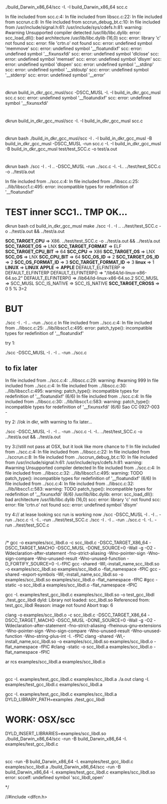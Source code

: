 #

./build_Darwin_x86_64/scc -I. -I build_Darwin_x86_64 scc.c

In file included from scc.c:4:
In file included from libscc.c:22:
In file included from sccrun.c:8:
In file included from sccrun_debug_bt.c:10:
In file included from /usr/include/signal.h:61:
/usr/include/sys/cdefs.h:81: warning: #warning Unsupported compiler detected
/usr/lib/libc.dylib: error: scc_load_dll(): bad architecture /usr/lib/libc.dylib (16,0)
scc: error: library 'c' not found
scc: error: file 'crtn.o' not found
scc: error: undefined symbol 'memmove'
scc: error: undefined symbol '__floatundixf'
scc: error: undefined symbol '__fixunsxfdi'
scc: error: undefined symbol 'dlclose'
scc: error: undefined symbol 'memset'
scc: error: undefined symbol 'dlsym'
scc: error: undefined symbol 'dlopen'
scc: error: undefined symbol '__stdinp'
scc: error: undefined symbol '__stdoutp'
scc: error: undefined symbol '__stderrp'
scc: error: undefined symbol '__error'

#

dkrun build_in_dkr_gcc_musl/scc -DSCC_MUSL -I. -I build_in_dkr_gcc_musl scc.c
scc: error: undefined symbol '__floatundixf'
scc: error: undefined symbol '__fixunsxfdi'

#

dkrun build_in_dkr_gcc_musl/scc -I. -I build_in_dkr_gcc_musl scc.c

#

dkrun bash
./build_in_dkr_gcc_musl/scc -I . -I build_in_dkr_gcc_musl -B build_in_dkr_gcc_musl -DSCC_MUSL -run scc.c -I. -I build_in_dkr_gcc_musl -B build_in_dkr_gcc_musl test/test_SCC.c -o test/a.out

#

dkrun bash
./scc -I . -I .. -DSCC_MUSL -run ../scc.c -I. -I.. ../test/test_SCC.c -o ../test/a.out

In file included from ../scc.c:4:
In file included from ../libscc.c:25:
../lib/libscc1.c:495: error: incompatible types for redefinition of '__floatundixf'

# TEST inner SCC1.. TMP OK... 

dkrun bash
cd build_in_dkr_gcc_musl
make
./scc -I . -I ..  ../test/test_SCC.c -o ../test/a.out && ../test/a.out

__SCC_TARGET_CPU__ => X86.  ../test/test_SCC.c -o ../test/a.out && ../test/a.out 
__SCC_TARGET_OS__ => LNX
__SCC_TARGET_FORMAT__ => ELF
__SCC_TARGET_CPU_BIT__ => 64
__SCC_CPU__ => X86
__SCC_TARGET_OS__ => LNX
__SCC_OS__ => LNX
__SCC_CPU_BIT__ => 64
__SCC_OS_ID__ => 2
__SCC_TARGET_OS_ID__ => 2
__SCC_OS_FORMAT_ID__ => 3
__SCC_TARGET_FORMAT_ID__ => 3
__linux__ => 1
__LINUX__ => __LINUX__
__APPLE__ => __APPLE__
DEFAULT_ELFINTERP => DEFAULT_ELFINTERP
DEFAULT_ELFINTERP() => "/lib64/ld-linux-x86-64.so.2"
DEFAULT_ELFINTERP() => /lib64/ld-linux-x86-64.so.2
SCC_MUSL => SCC_MUSL
SCC_IS_NATIVE => SCC_IS_NATIVE
__SCC_TARGET_CROSS__ => 0
5 % 3=2

# BUT

./scc -I . -I ..  -run ../scc.c
In file included from ../scc.c:4:
In file included from ../libscc.c:25:
../lib/libscc1.c:495: error: patch_type(): incompatible types for redefinition of '__floatundixf'

try 1:

./scc -DSCC_MUSL -I . -I ..  -run ../scc.c

## to fix later
In file included from ../scc.c:4:
../libscc.c:29: warning: #warning 999
In file included from ../scc.c:4:
In file included from ../libscc.c:30:
../lib/libscc1.c:495: warning: patch_type(): incompatible types for redefinition of '__floatundixf' (6/6)
In file included from ../scc.c:4:
In file included from ../libscc.c:30:
../lib/libscc1.c:583: warning: patch_type(): incompatible types for redefinition of '__fixunsxfdi' (6/6)
Sao CC 0927-003 - 

try 2: //ok in dkr, with warning to fix later...

./scc -DSCC_MUSL -I . -I ..  -run ../scc.c -I. -I.. ../test/test_SCC.c -o ../test/a.out && ../test/a.out

try 3://still not pass at OSX, but it look like more chance to !!
In file included from ../scc.c:4:
In file included from ../libscc.c:22:
In file included from ../sccrun.c:8:
In file included from ../sccrun_debug_bt.c:10:
In file included from /usr/include/signal.h:61:
/usr/include/sys/cdefs.h:81: warning: #warning Unsupported compiler detected
In file included from ../scc.c:4:
In file included from ../libscc.c:32:
../lib/libscc1.c:495: warning: TODO patch_type(): incompatible types for redefinition of '__floatundixf' (6/6)
In file included from ../scc.c:4:
In file included from ../libscc.c:32:
../lib/libscc1.c:583: warning: TODO patch_type(): incompatible types for redefinition of '__fixunsxfdi' (6/6)
/usr/lib/libc.dylib: error: scc_load_dll(): bad architecture /usr/lib/libc.dylib (16,0)
scc: error: library 'c' not found
scc: error: file 'crtn.o' not found
scc: error: undefined symbol 'dlsym'

try 4:// at lease looking scc run is working now
./scc -DSCC_MUSL -I . -I ..  -run ../scc.c -I. -I.. -run ../test/test_SCC.c
./scc -I . -I ..  -run ../scc.c -I. -I.. -run ../test/test_SCC.c

#


/*
gcc -o examples/scc_libdl.o -c scc_libdl.c -DSCC_TARGET_X86_64 -DSCC_TARGET_MACHO -DSCC_MUSL -DONE_SOURCE=0 -Wall -g -O2 -Wdeclaration-after-statement -fno-strict-aliasing -Wno-pointer-sign -Wno-sign-compare -Wno-unused-result -Wno-unused-function -D_FORTIFY_SOURCE=0 -I.-fPIC
gcc -shared -Wl,-install_name,scc_libdl.so -o examples/scc_libdl.so examples/scc_libdl.o -flat_namespace -fPIC
gcc -shared -export-symbols -Wl,-install_name,scc_libdl.so -o examples/scc_libdl.so examples/scc_libdl.o -flat_namespace -fPIC
#gcc -static -o scc_libdl.a examples/scc_libdl.o -flat_namespace -fPIC

gcc -I. examples/test_gcc_libdl.c examples/scc_libdl.so -o test_gcc_libdl
./test_gcc_libdl 
dyld: Library not loaded: scc_libdl.so
  Referenced from: test_gcc_libdl
  Reason: image not found
Abort trap: 6

clang -o examples/scc_libdl.o -c scc_libdl.c -DSCC_TARGET_X86_64 -DSCC_TARGET_MACHO -DSCC_MUSL -DONE_SOURCE=0 -Wall -g -O2 -Wdeclaration-after-statement -fno-strict-aliasing -fheinous-gnu-extensions -Wno-pointer-sign -Wno-sign-compare -Wno-unused-result -Wno-unused-function -Wno-string-plus-int -I.  -fPIC
clang -shared -Wl,-install_name,scc_libdl.so -o examples/scc_libdl.so examples/scc_libdl.o -flat_namespace -fPIC
#clang -static -o scc_libdl.a examples/scc_libdl.o -flat_namespace -fPIC

ar rcs examples/scc_libdl.a examples/scc_libdl.o

#
gcc -I. examples/test_gcc_libdl.c examples/scc_libdl.a
./a.out
clang -I. examples/test_gcc_libdl.c examples/scc_libdl.a

gcc -I. examples/test_gcc_libdl.c examples/scc_libdl.a
DYLD_LIBRARY_PATH=examples ./test_gcc_libdl

# WORK: OSX/scc
DYLD_INSERT_LIBRARIES=examples/scc_libdl.so ./build_Darwin_x86_64/scc -run -B build_Darwin_x86_64 -I. examples/test_gcc_libdl.c

#
scc -run  -B build_Darwin_x86_64 -I. examples/test_gcc_libdl.c examples/scc_libdl.a 
./build_Darwin_x86_64/scc -run -B build_Darwin_x86_64 -I. examples/test_gcc_libdl.c examples/scc_libdl.so
error: sccelf: undefined symbol 'scc_libdl_open'

*/

//#include <dlfcn.h>

